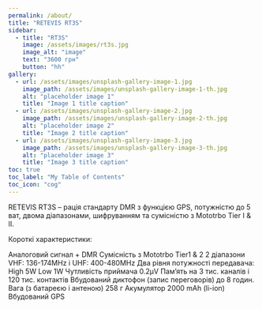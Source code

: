 ```yaml
---
permalink: /about/
title: "RETEVIS RT3S"
sidebar:
  - title: "RT3S"
    image: /assets/images/rt3s.jpg
    image_alt: "image"
    text: "3600 грн"
    button: "hh"
gallery:
  - url: /assets/images/unsplash-gallery-image-1.jpg
    image_path: /assets/images/unsplash-gallery-image-1-th.jpg
    alt: "placeholder image 1"
    title: "Image 1 title caption"
  - url: /assets/images/unsplash-gallery-image-2.jpg
    image_path: /assets/images/unsplash-gallery-image-2-th.jpg
    alt: "placeholder image 2"
    title: "Image 2 title caption"
  - url: /assets/images/unsplash-gallery-image-3.jpg
    image_path: /assets/images/unsplash-gallery-image-3-th.jpg
    alt: "placeholder image 3"
    title: "Image 3 title caption"
toc: true
toc_label: "My Table of Contents"
toc_icon: "cog"
---
```


RETEVIS RT3S  –  рація стандарту DMR з функцією GPS, потужністю до 5 ват, двома діапазонами, шифруванням та сумісністю з Mototrbo Tier Ⅰ & Ⅱ.

Короткі характеристики:

Аналоговий сигнал + DMR
Сумісність з Mototrbo Tier1 & 2
2 діапазони VHF: 136-174MHz і UHF: 400-480MHz
Два рівня потужності передавача: High 5W Low 1W
Чутливість приймача 0.2μV
Пам’ять на 3 тис. каналів і 120 тис. контактів
Вбудований диктофон (запис переговорів) до 8 годин.
Вага (з батареєю і антеною) 258 г
Акумулятор 2000 mAh (li-ion)
Вбудований GPS